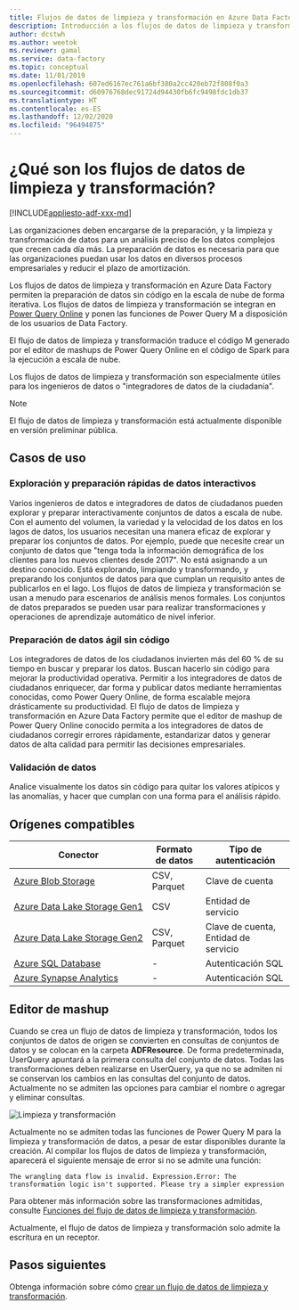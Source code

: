 ```yaml
---
title: Flujos de datos de limpieza y transformación en Azure Data Factory
description: Introducción a los flujos de datos de limpieza y transformación en Azure Data Factory
author: dcstwh
ms.author: weetok
ms.reviewer: gamal
ms.service: data-factory
ms.topic: conceptual
ms.date: 11/01/2019
ms.openlocfilehash: 607ed6167ec761a6bf380a2cc420eb72f808f0a3
ms.sourcegitcommit: d60976768dec91724d94430fb6fc9498fdc1db37
ms.translationtype: HT
ms.contentlocale: es-ES
ms.lasthandoff: 12/02/2020
ms.locfileid: "96494875"
---
```

# <a name="what-are-wrangling-data-flows"></a>¿Qué son los flujos de datos de limpieza y transformación?

[!INCLUDE[appliesto-adf-xxx-md](includes/appliesto-adf-xxx-md.md)]


Las organizaciones deben encargarse de la preparación, y la limpieza y transformación de datos para un análisis preciso de los datos complejos que crecen cada día más. La preparación de datos es necesaria para que las organizaciones puedan usar los datos en diversos procesos empresariales y reducir el plazo de amortización.

Los flujos de datos de limpieza y transformación en Azure Data Factory permiten la preparación de datos sin código en la escala de nube de forma iterativa. Los flujos de datos de limpieza y transformación se integran en [Power Query Online](/power-query/) y ponen las funciones de Power Query M a disposición de los usuarios de Data Factory.

El flujo de datos de limpieza y transformación traduce el código M generado por el editor de mashups de Power Query Online en el código de Spark para la ejecución a escala de nube.

Los flujos de datos de limpieza y transformación son especialmente útiles para los ingenieros de datos o "integradores de datos de la ciudadanía".

> [!NOTE]
> El flujo de datos de limpieza y transformación está actualmente disponible en versión preliminar pública.

## <a name="use-cases"></a>Casos de uso

### <a name="fast-interactive-data-exploration-and-preparation"></a>Exploración y preparación rápidas de datos interactivos

Varios ingenieros de datos e integradores de datos de ciudadanos pueden explorar y preparar interactivamente conjuntos de datos a escala de nube. Con el aumento del volumen, la variedad y la velocidad de los datos en los lagos de datos, los usuarios necesitan una manera eficaz de explorar y preparar los conjuntos de datos. Por ejemplo, puede que necesite crear un conjunto de datos que "tenga toda la información demográfica de los clientes para los nuevos clientes desde 2017". No está asignando a un destino conocido. Está explorando, limpiando y transformando, y preparando los conjuntos de datos para que cumplan un requisito antes de publicarlos en el lago. Los flujos de datos de limpieza y transformación se usan a menudo para escenarios de análisis menos formales. Los conjuntos de datos preparados se pueden usar para realizar transformaciones y operaciones de aprendizaje automático de nivel inferior.

### <a name="code-free-agile-data-preparation"></a>Preparación de datos ágil sin código

Los integradores de datos de los ciudadanos invierten más del 60 % de su tiempo en buscar y preparar los datos. Buscan hacerlo sin código para mejorar la productividad operativa. Permitir a los integradores de datos de ciudadanos enriquecer, dar forma y publicar datos mediante herramientas conocidas, como Power Query Online, de forma escalable mejora drásticamente su productividad. El flujo de datos de limpieza y transformación en Azure Data Factory permite que el editor de mashup de Power Query Online conocido permita a los integradores de datos de ciudadanos corregir errores rápidamente, estandarizar datos y generar datos de alta calidad para permitir las decisiones empresariales.

### <a name="data-validation"></a>Validación de datos

Analice visualmente los datos sin código para quitar los valores atípicos y las anomalías, y hacer que cumplan con una forma para el análisis rápido.

## <a name="supported-sources"></a>Orígenes compatibles

| Conector | Formato de datos | Tipo de autenticación |
| -- | -- | --|
| [Azure Blob Storage](connector-azure-blob-storage.md) | CSV, Parquet | Clave de cuenta |
| [Azure Data Lake Storage Gen1](connector-azure-data-lake-store.md) | CSV | Entidad de servicio |
| [Azure Data Lake Storage Gen2](connector-azure-data-lake-storage.md) | CSV, Parquet | Clave de cuenta, Entidad de servicio |
| [Azure SQL Database](connector-azure-sql-database.md) | - | Autenticación SQL |
| [Azure Synapse Analytics](connector-azure-sql-data-warehouse.md) | - | Autenticación SQL |

## <a name="the-mashup-editor"></a>Editor de mashup

Cuando se crea un flujo de datos de limpieza y transformación, todos los conjuntos de datos de origen se convierten en consultas de conjuntos de datos y se colocan en la carpeta **ADFResource**. De forma predeterminada, UserQuery apuntará a la primera consulta del conjunto de datos. Todas las transformaciones deben realizarse en UserQuery, ya que no se admiten ni se conservan los cambios en las consultas del conjunto de datos. Actualmente no se admiten las opciones para cambiar el nombre o agregar y eliminar consultas.

![Limpieza y transformación](media/wrangling-data-flow/editor.png)

Actualmente no se admiten todas las funciones de Power Query M para la limpieza y transformación de datos, a pesar de estar disponibles durante la creación. Al compilar los flujos de datos de limpieza y transformación, aparecerá el siguiente mensaje de error si no se admite una función:

`The wrangling data flow is invalid. Expression.Error: The transformation logic isn't supported. Please try a simpler expression`

Para obtener más información sobre las transformaciones admitidas, consulte [Funciones del flujo de datos de limpieza y transformación](wrangling-data-flow-functions.md).

Actualmente, el flujo de datos de limpieza y transformación solo admite la escritura en un receptor.

## <a name="next-steps"></a>Pasos siguientes

Obtenga información sobre cómo [crear un flujo de datos de limpieza y transformación](wrangling-data-flow-tutorial.md).